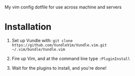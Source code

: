 My vim config dotfile for use across machine and servers

# Installation

1. Set up Vundle with:
```git clone https://github.com/VundleVim/Vundle.vim.git ~/.vim/bundle/Vundle.vim```

2. Fire up Vim, and at the command line type `:PluginInstall`

3. Wait for the plugins to install, and you're done!
